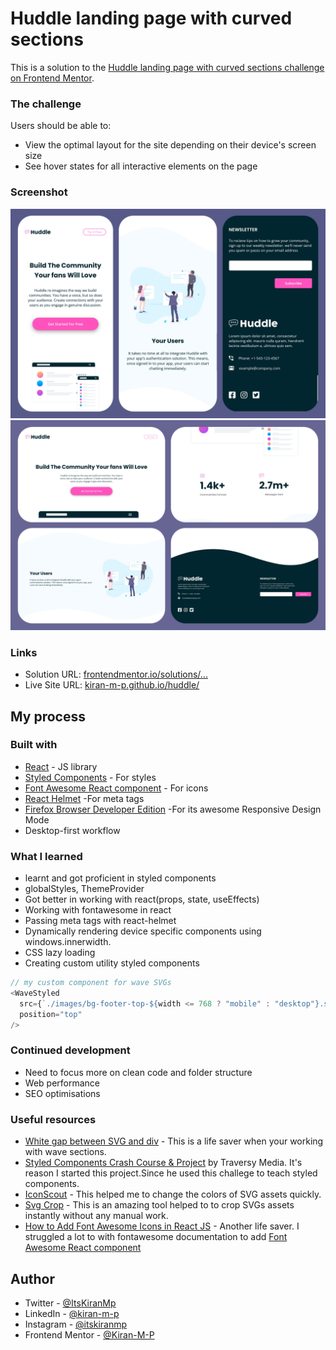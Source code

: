 # Huddle landing page with curved sections

This is a solution to the [Huddle landing page with curved sections challenge on Frontend Mentor](https://www.frontendmentor.io/challenges/huddle-landing-page-with-curved-sections-5ca5ecd01e82137ec91a50f2).

### The challenge

Users should be able to:

- View the optimal layout for the site depending on their device's screen size
- See hover states for all interactive elements on the page

### Screenshot

![](./screenshot1.jpg)
![](./screenshot2.jpg)

### Links

- Solution URL: [frontendmentor.io/solutions/...](https://www.frontendmentor.io/solutions/landing-page-with-curved-sections-using-react-and-styled-components-BkF-pmnS5)
- Live Site URL: [kiran-m-p.github.io/huddle/](https://kiran-m-p.github.io/huddle/)

## My process

### Built with

- [React](https://reactjs.org/) - JS library
- [Styled Components](https://styled-components.com/) - For styles
- [Font Awesome React component](https://fontawesome.com/v5/docs/web/use-with/react) - For icons
- [React Helmet](https://github.com/nfl/react-helmet#readme) -For meta tags
- [Firefox Browser Developer Edition](https://www.mozilla.org/en-US/firefox/developer/) -For its awesome Responsive Design Mode
- Desktop-first workflow

### What I learned

- learnt and got proficient in styled components
- globalStyles, ThemeProvider
- Got better in working with react(props, state, useEffects)
- Working with fontawesome in react
- Passing meta tags with react-helmet
- Dynamically rendering device specific components using windows.innerwidth.
- CSS lazy loading
- Creating custom utility styled components

```js
// my custom component for wave SVGs
<WaveStyled
  src={`./images/bg-footer-top-${width <= 768 ? "mobile" : "desktop"}.svg`}
  position="top"
/>
```

### Continued development

- Need to focus more on clean code and folder structure
- Web performance
- SEO optimisations

### Useful resources

- [White gap between SVG and div](https://stackoverflow.com/questions/64600824/white-gap-between-svg-and-div/64611175#64611175) - This is a life saver when your working with wave sections.
- [Styled Components Crash Course & Project](https://youtu.be/02zO0hZmwnw) by Traversy Media. It's reason I started this project.Since he used this challege to teach styled components.
- [IconScout](https://iconscout.com/icon-editor) - This helped me to change the colors of SVG assets quickly.
- [Svg Crop](https://svgcrop.com/) - This is an amazing tool helped to to crop SVGs assets instantly without any manual work.
- [How to Add Font Awesome Icons in React JS](https://youtu.be/L4CK3j72SfM) - Another life saver. I struggled a lot to with fontawesome documentation to add [Font Awesome React component](https://fontawesome.com/v5/docs/web/use-with/react)

## Author

- Twitter - [@ItsKiranMp](https://twitter.com/ItsKiranMp)
- LinkedIn - [@kiran-m-p](https://www.linkedin.com/in/kiran-m-p/)
- Instagram - [@itskiranmp](https://www.instagram.com/itskiranmp/)
- Frontend Mentor - [@Kiran-M-P](https://www.frontendmentor.io/profile/Kiran-M-P)
